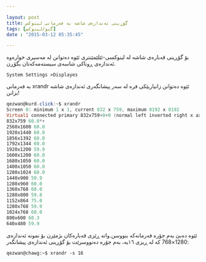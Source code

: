 ```yaml
---

layout: post
title: گۆڕینی ئەندازەی شاشە بە فەرمانی لینوکس
tags: [گنو/لینوکس]
date : "2015-03-12 05:35:45"

---
```


بۆ گۆڕینی قەبارەی شاشە لە لینوکسی-ئێلێمێنتری ئێوە دەتوانن لە مەسیری خوارەوە ئەندازەی ڕوناکی شاسەی سیستەمەکەتان بگۆڕن.

```
System Settings >Displayes
```

بە فەرمانی xrandr ئێوە دەتوانن زانیاریێکی فرە لە سەر پیشانگەری ئەندازەی شاشە بزانن!

```powershell
qezwan@kurd.click:~$ xrandr
Screen 0: minimum 1 x 1, current 832 x 759, maximum 8192 x 8192
Virtual1 connected primary 832x759+0+0 (normal left inverted right x axis y axis) 0mm x 0mm
832x759 60.0*+
2560x1600 60.0
1920x1440 60.0
1856x1392 60.0
1792x1344 60.0
1920x1200 59.9
1600x1200 60.0
1680x1050 60.0
1400x1050 60.0
1280x1024 60.0
1440x900 59.9
1280x960 60.0
1360x768 60.0
1280x800 59.8
1152x864 75.0
1280x768 59.9
1024x768 60.0
800x600 60.3
640x480 59.9
```

ئێوە دەبێ بەم جۆرە فەرمانەکە بنووسن.واتە ڕێزی قەبارەکان بژمێرن بۆ نمونە ئەندازەی 1280×768 کە لە ڕیزی ١٦یە، بەم جۆرە دەنووسرێت بۆ گۆڕینی ئەندازەی پیشانگەر:

```shell
qezwan@chawg:~$ xrandr -s 16
```



